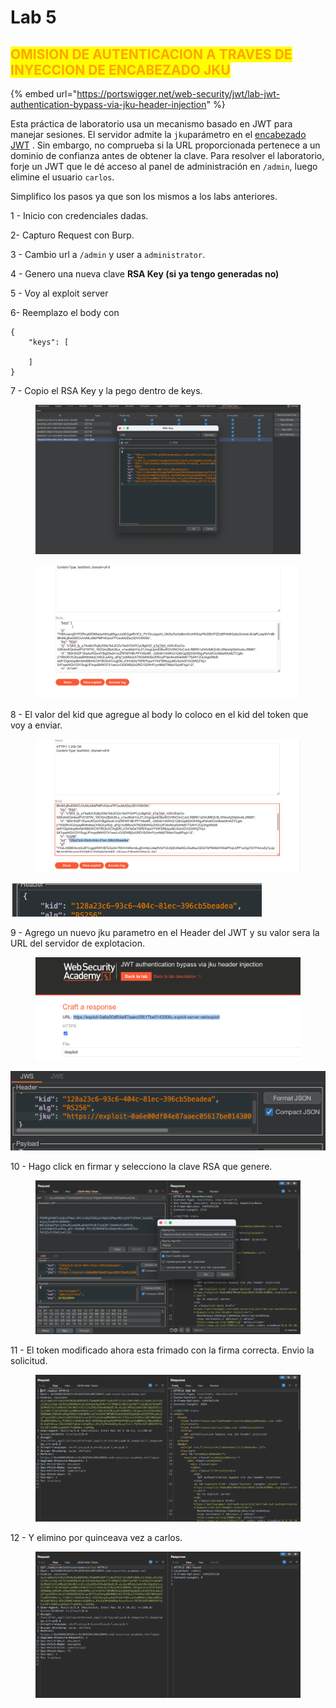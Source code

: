 # Lab 5

## <mark style="color:orange;">OMISION DE AUTENTICACION A TRAVES DE INYECCION DE ENCABEZADO JKU</mark>

{% embed url="https://portswigger.net/web-security/jwt/lab-jwt-authentication-bypass-via-jku-header-injection" %}

Esta práctica de laboratorio usa un mecanismo basado en JWT para manejar sesiones. El servidor admite la `jku`parámetro en el [encabezado JWT](https://portswigger.net/web-security/jwt) . Sin embargo, no comprueba si la URL proporcionada pertenece a un dominio de confianza antes de obtener la clave. Para resolver el laboratorio, forje un JWT que le dé acceso al panel de administración en `/admin`, luego elimine el usuario `carlos`.

Simplifico los pasos ya que son los mismos a los labs anteriores.

1 - Inicio con credenciales dadas.

2- Capturo Request con Burp.

3 - Cambio url a `/admin` y user a `administrator`.

4 - Genero una nueva clave **RSA Key (si ya tengo generadas no)**

5 - Voy al exploit server

6- Reemplazo el body con

```
{
    "keys": [

    ]
}
```

7 - Copio el RSA Key y la pego dentro de keys.

<figure><img src="../../../.gitbook/assets/1 (2) (2).png" alt=""><figcaption></figcaption></figure>

<figure><img src="../../../.gitbook/assets/1 (30).png" alt=""><figcaption></figcaption></figure>

8 - El valor del kid que agregue al body lo coloco en el kid del token que voy a enviar.

<figure><img src="../../../.gitbook/assets/1 (29).png" alt=""><figcaption></figcaption></figure>

![](<../../../.gitbook/assets/1 (32).png>)

9 - Agrego un nuevo jku parametro en el Header del JWT y su valor sera la URL del servidor de explotacion.

<figure><img src="../../../.gitbook/assets/1 (19).png" alt=""><figcaption></figcaption></figure>

![](<../../../.gitbook/assets/1 (7).png>)

10 - Hago click en firmar y selecciono la clave RSA que genere.

<figure><img src="../../../.gitbook/assets/1 (33).png" alt=""><figcaption></figcaption></figure>

11 - El token modificado ahora esta frimado con la firma correcta. Envio la solicitud.

<figure><img src="../../../.gitbook/assets/1 (9) (1).png" alt=""><figcaption></figcaption></figure>

12 - Y elimino por quinceava vez a carlos.

<figure><img src="../../../.gitbook/assets/1 (17).png" alt=""><figcaption></figcaption></figure>
